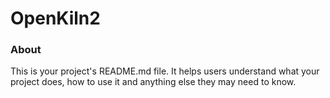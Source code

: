 OpenKiln2
=========

### About

This is your project's README.md file. It helps users understand what your
project does, how to use it and anything else they may need to know.